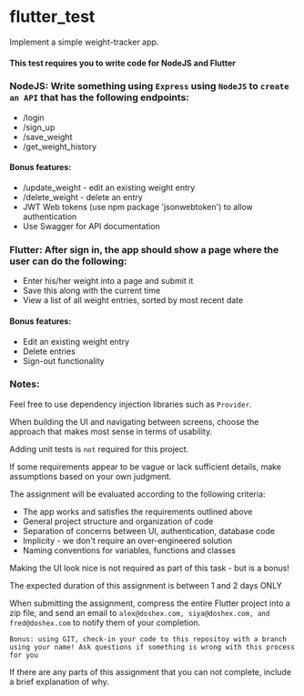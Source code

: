 # flutter_test

Implement a simple weight-tracker app.

#### This test requires you to write code for NodeJS and Flutter

### NodeJS: Write something using `Express` using `NodeJS` to `create an API` that has the following endpoints:

- /login
- /sign_up
- /save_weight
- /get_weight_history

#### Bonus features:

- /update_weight - edit an existing weight entry
- /delete_weight - delete an entry
- JWT Web tokens (use npm package 'jsonwebtoken') to allow authentication
- Use Swagger for API documentation

### Flutter: After sign in, the app should show a page where the user can do the following:

- Enter his/her weight into a page and submit it
- Save this along with the current time
- View a list of all weight entries, sorted by most recent date

#### Bonus features:

- Edit an existing weight entry
- Delete entries
- Sign-out functionality

### Notes:

Feel free to use dependency injection libraries such as `Provider`.

When building the UI and navigating between screens, choose the approach that makes most sense in terms of usability.

Adding unit tests is `not` required for this project.

If some requirements appear to be vague or lack sufficient details, make assumptions based on your own judgment.

The assignment will be evaluated according to the following criteria:

- The app works and satisfies the requirements outlined above
- General project structure and organization of code
- Separation of concerns between UI, authentication, database code
- Implicity - we don't require an over-engineered solution
- Naming conventions for variables, functions and classes

Making the UI look nice is not required as part of this task - but is a bonus!

The expected duration of this assignment is between 1 and 2 days ONLY

When submitting the assignment, compress the entire Flutter project into a zip file, and send an email to `alex@doshex.com, siya@doshex.com, and fred@doshex.com` to notify them of your completion. 

`Bonus: using GIT, check-in your code to this repositoy with a branch using your name! Ask questions if something is wrong with this process for you`

If there are any parts of this assignment that you can not complete, include a brief explanation of why.
